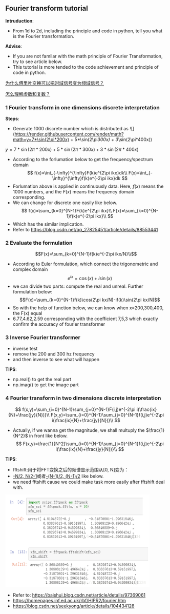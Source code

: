 ## Fourier transform tutorial

**Intruduction**:

* From 1d to 2d, including the principle and code in python, tell you what is the Fourier transformation.

**Advise**:

* If you are not familar with the math principle of Fourier Transformation, try to see article below. 
* This tutorial is more tended to the code achievement and principle of code in python.

[为什么傅里叶变换可以把时域信号变为频域信号？](https://www.zhihu.com/question/279808864)

[怎么理解虚数和复数？](https://www.zhihu.com/question/46877027)

### 1 Fourier transform in one dimensions discrete interpretation
**Steps**:
* Generate 1000 discrete number which is distributed as 
![](https://render.githubusercontent.com/render/math?math=y=7*\sin(2\pi*200x) + 5*\sin(2\pi*300x) + 3*\sin(2\pi*400x))

$y=7*\sin(2\pi*200x)+5*\sin(2\pi*300x)+3*\sin(2\pi*400x)$
* According to the forlumation below to get the frequency/spectrum domain
$$
f(x)=\int_{-\infty}^{\infty}F(k)e^{2\pi ikx}dk\\
F(x)=\int_{-\infty}^{\infty}f(k)e^{-2\pi ikx}dk
$$
* Forlumation above is applied in continuously data. Here, $f(x)$ means the 1000 numbers, and the $F(x)$ means the frequency domain corresponding.
* We can change for discrete one easily like below.
$$
f(x)=\sum_{k=0}^{N-1}F(k)e^{2\pi ikx}\\
F(x)=\sum_{k=0}^{N-1}f(k)e^{-2\pi ikx}\\
$$
* Which has the similar implication.
* Refer to https://blog.csdn.net/qq_27825451/article/details/88553441

### 2 Evaluate the formulation
$$F(x)=\sum_{k=0}^{N-1}f(k)e^{-2\pi ikx/N}\\$$
* According to Euler formulation, which connect the trigonometric and complex domain
$$ e^{ix}=\cos(x)+i\sin(x)$$
* we can divide two parts: compute the real and unreal. Further formulation below:
$$F(x)=\sum_{k=0}^{N-1}f(k)\cos(2\pi kx/N)-if(k)\sin(2\pi kx/N)$$ 
* So with the help of function below, we can know when x=200,300,400, the F(x) equal 
* 6.77,4.62,2.59 corresponding with the coefficient 7,5,3 which exactly confirm the accuracy of fourier transformer

### 3 Inverse Fourier transformer
* inverse test
* remove the 200 and 300 hz frequency
* and then inverse to see what will happen

**TIPS**:
* np.real() to get the real part 
* np.imag() to get the image part

### 4 Fourier transform in two dimensions discrete interpretation
$$
f(x,y)=\sum_{i=0}^{N-1}\sum_{j=0}^{N-1}F(i,j)e^{-2\pi i(\frac{ix}{N}+\frac{jy}{N})}\\
F(x,y)=\sum_{i=0}^{N-1}\sum_{j=0}^{N-1}f(i,j)e^{-2\pi i(\frac{ix}{N}+\frac{jy}{N})}\\
$$
* Actually, if we wanna get the magnitude, we shall multuply the $\frac{1}{N^2}$ in front like below.
$$
F(x,y)=\frac{1}{N^2}\sum_{i=0}^{N-1}\sum_{j=0}^{N-1}f(i,j)e^{-2\pi i(\frac{ix}{N}+\frac{jy}{N})}\\
$$

**TIPS**:
* fftshift:用于将FFT变换之后的频谱显示范围从[0, N]变为：
* [-N/2, N/2-1](N为偶数)或者[-(N-1)/2, (N-1)/2](N为奇数) like below.
* we need fftshift cause we could make task more easily after fftshift deal with. 

<img src='./presentation/shift.png' width='450'>

* Refer to: https://baishui.blog.csdn.net/article/details/97369061
* https://homepages.inf.ed.ac.uk/rbf/HIPR2/fourier.htm
* https://blog.csdn.net/seekyong/article/details/104434128

